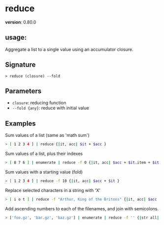 # reduce

**version**: 0.80.0

## **usage**:

Aggregate a list to a single value using an accumulator closure.

## Signature

`> reduce (closure) --fold`

## Parameters

- `closure`: reducing function
- `--fold {any}`: reduce with initial value

## Examples

Sum values of a list (same as 'math sum')

```bash
> [ 1 2 3 4 ] | reduce {|it, acc| $it + $acc }
```

Sum values of a list, plus their indexes

```bash
> [ 8 7 6 ] | enumerate | reduce -f 0 {|it, acc| $acc + $it.item + $it.index }
```

Sum values with a starting value (fold)

```bash
> [ 1 2 3 4 ] | reduce -f 10 {|it, acc| $acc + $it }
```

Replace selected characters in a string with 'X'

```bash
> [ i o t ] | reduce -f "Arthur, King of the Britons" {|it, acc| $acc | str replace -a $it "X" }
```

Add ascending numbers to each of the filenames, and join with semicolons.

```bash
> ['foo.gz', 'bar.gz', 'baz.gz'] | enumerate | reduce -f '' {|str all| $"($all)(if $str.index != 0 {'; '})($str.index + 1)-($str.item)" }
```

